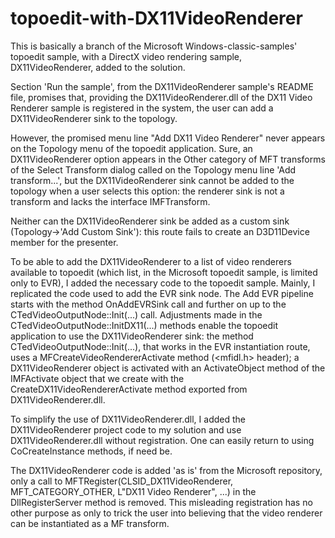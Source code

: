 # topoedit-with-DX11VideoRenderer

This is basically a branch of the Microsoft Windows-classic-samples' topoedit sample,
with a DirectX video rendering sample, DX11VideoRenderer, added to the solution.

Section 'Run the sample', from the DX11VideoRenderer sample's README file, promises 
that, providing the DX11VideoRenderer.dll of the DX11 Video Renderer sample is 
registered in the system, the user can add a DX11VideoRenderer sink to the topology.

However, the promised menu line "Add DX11 Video Renderer" never appears on the 
Topology menu of the topoedit application. Sure, an DX11VideoRenderer option appears 
in the Other category of MFT transforms of the Select Transform dialog called on the 
Topology menu line 'Add transform...', but the DX11VideoRenderer sink cannot be 
added to the topology when a user selects this option: the renderer sink is not 
a transform and lacks the interface IMFTransform.

Neither can the DX11VideoRenderer sink be added as a custom sink (Topology->'Add 
Custom Sink'): this route fails to create an D3D11Device member for the presenter.

To be able to add the DX11VideoRenderer to a list of video renderers available to 
topoedit (which list, in the Microsoft topoedit sample, is limited only to EVR), 
I added the necessary code to the topoedit sample. Mainly, I replicated the code 
used to add the EVR sink node. The Add EVR pipeline starts with the method 
OnAddEVRSink call and further on up to the CTedVideoOutputNode::Init(...) call. 
Adjustments made in the CTedVideoOutputNode::InitDX11(...) methods enable the 
topoedit application to use the DX11VideoRenderer sink: the method 
CTedVideoOutputNode::Init(...), that works in the EVR instantiation route, uses 
a MFCreateVideoRendererActivate method (<mfidl.h> header); 
a DX11VideoRenderer object is activated with an ActivateObject method of the 
IMFActivate object that we create with the CreateDX11VideoRendererActivate method 
exported from DX11VideoRenderer.dll. 

To simplify the use of DX11VideoRenderer.dll, I added the DX11VideoRenderer project 
code to my solution and use DX11VideoRenderer.dll without registration. One can 
easily return to using CoCreateInstance methods, if need be.

The DX11VideoRenderer code is added 'as is' from the Microsoft repository, 
only a call to 
MFTRegister(CLSID_DX11VideoRenderer, MFT_CATEGORY_OTHER, L"DX11 Video Renderer", ...) 
in the DllRegisterServer method is removed. This misleading registration has no other 
purpose as only to trick the user into believing that the video renderer can be 
instantiated as a MF transform.
